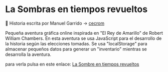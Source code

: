# La Sombras en tiempos revueltos

:memo: Historia escrita por Manuel Garrido -> [cecrom](https://github.com/cecrom)

Pequeña aventura gráfica online inspirada en "El Rey de Amarillo" de Robert William Chambers.
En esta aventura se usa JavaScript para el desarrollo de la historia según las elecciones tomadas.
Se usa "localStorage" para almacenar pequeños datos para generar un "inventario" mientras se desarrolla la aventura.

para verla pulsa en este enlace:
<a href="https://alejandrogonzaleznavarro.github.io/LaSombraEnTiemposRevueltos/" target="_blank">La Sombre en tiempos revueltos</a>
